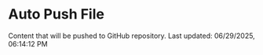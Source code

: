# Auto Push File

Content that will be pushed to GitHub repository.
Last updated: 06/29/2025, 06:14:12 PM